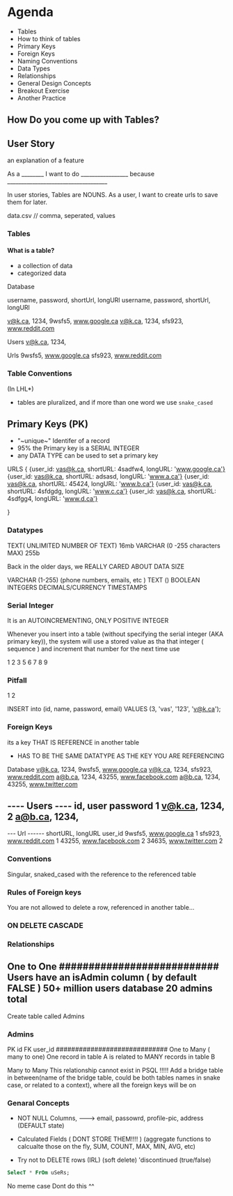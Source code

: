 # Agenda 

- Tables
- How to think of tables
- Primary Keys
- Foreign Keys
- Naming Conventions
- Data Types
- Relationships
- General Design Concepts
- Breakout Exercise
- Another Practice

## How Do you come up with Tables?


## User Story 

an explanation of a feature

As a ________ I want to do _________________
because ____________________________________

In user stories, Tables are NOUNS.
As a user, I want to create urls to save them for later.

data.csv // comma, seperated, values

### Tables 

#### What is a table? 

- a collection of data
- categorized data

Database

username, password, shortUrl, longURl
username, password, shortUrl, longURl

v@k.ca, 1234,  9wsfs5, www.google.ca
v@k.ca, 1234,  sfs923, www.reddit.com

Users
v@k.ca, 1234,


Urls
9wsfs5, www.google.ca
sfs923, www.reddit.com

### Table Conventions
(In LHL*)
- tables are pluralized, and if more than one word we use `snake_cased`


## Primary Keys (PK)

- "~unique~" Identifer of a record 
- 95% the Primary key is a SERIAL INTEGER 
- any DATA TYPE can be used to set a primary key

URLS 
{
  {user_id: vas@k.ca, shortURL: 4sadfw4, longURL: 'www.google.ca'}
  {user_id: vas@k.ca, shortURL: adsasd, longURL: 'www.a.ca'}
  {user_id: vas@k.ca, shortURL: 45424, longURL: 'www.b.ca'}
  {user_id: vas@k.ca, shortURL: 4sfdgdg, longURL: 'www.c.ca'}
  {user_id: vas@k.ca, shortURL: 4sdfgg4, longURL: 'www.d.ca'}

}

### Datatypes

TEXT( UNLIMITED NUMBER OF TEXT) 16mb 
VARCHAR (0 -255 characters MAX) 255b

Back in the older days, we REALLY CARED ABOUT DATA SIZE

VARCHAR (1-255) (phone numbers, emails, etc )
TEXT ()
BOOLEAN
INTEGERS
DECIMALS/CURRENCY
TIMESTAMPS

### Serial Integer

It is an AUTOINCREMENTING, ONLY POSITIVE INTEGER

Whenever you insert into a table (without specifying the serial integer (AKA primary key)), the system will use a stored value as tha that integer ( sequence ) and increment that number for the next time use

1
2
3
5
6
7
8
9

### Pitfall
1
2


INSERT into (id, name, password, email)
VALUES (3, 'vas', '123', 'v@k.ca');

### Foreign Keys

its a key THAT IS REFERENCE in another table
- HAS TO BE THE SAME DATATYPE AS THE KEY YOU ARE REFERENCING 

Database
v@k.ca, 1234,  9wsfs5, www.google.ca
v@k.ca, 1234,  sfs923, www.reddit.com
a@b.ca, 1234,  43255, www.facebook.com
a@b.ca, 1234,  43255, www.twitter.com


---- Users ----
id,     user     password
1       v@k.ca,   1234,  
2        a@b.ca,   1234,  
---------------

--- Url ------
shortURL, longURL               user_id
9wsfs5,   www.google.ca           1
sfs923,   www.reddit.com          1
43255,    www.facebook.com        2
34635,    www.twitter.com         2

### Conventions

Singular, snaked_cased with the reference to the referenced table

### Rules of Foreign keys
You are not allowed to delete a row, referenced in another table...

### ON DELETE CASCADE 

### Relationships
One to One
###########################
Users have an isAdmin column ( by default FALSE )
50+ million users database
20 admins total 
---------------
Create table called Admins 
### Admins ####
PK id 
FK user_id 
#############################
One to Many ( many to one)
One record in table A is related to MANY records in table B

Many to Many 
This relationship cannot exist in PSQL !!!!!
Add a bridge table in between(name of the bridge table, could be both tables names in snake case, or related to a context), where all the foreign keys will be on 



### Genaral Concepts

- NOT NULL Columns, ---> email, passowrd, profile-pic, address (DEFAULT state)
- Calculated Fields ( DONT STORE THEM!!!! ) (aggregate functions to calcualte those on the fly, SUM, COUNT, MAX, MIN, AVG, etc)

- Try not to DELETE rows (IRL)
(soft delete)
'discontinued (true/false)

```sql
SelecT * FrOm uSeRs;
```
No meme case
Dont do this ^^